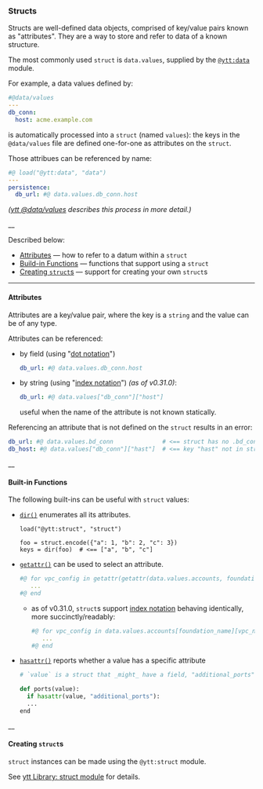 ### Structs

Structs are well-defined data objects, comprised of key/value pairs known as "attributes". They are a way to store and refer to data of a known structure.

The most commonly used `struct` is `data.values`, supplied by the [`@ytt:data`](ytt-data-values.md) module.

For example, a data values defined by:

```yaml
#@data/values
---
db_conn:
  host: acme.example.com
```

is automatically processed into a `struct` (named `values`): the keys in the `@data/values` file are defined one-for-one as attributes on the `struct`.
 
Those attribues can be referenced by name:

```yaml
#@ load("@ytt:data", "data")
---
persistence:
  db_url: #@ data.values.db_conn.host
```

_([ytt @data/values](ytt-data-values.md) describes this process in more detail.)_

__

Described below:
- [Attributes](#attributes) — how to refer to a datum within a `struct`
- [Build-in Functions](#built-in-functions) — functions that support using a `struct`
- [Creating `struct`s](#creating-structs) — support for creating your own `struct`s

---

#### Attributes

Attributes are a key/value pair, where the key is a `string` and the value can be of any type.

Attributes can be referenced:
- by field (using "[dot notation](https://github.com/google/starlark-go/blob/master/doc/spec.md#dot-expressions)")
    ```yaml
    db_url: #@ data.values.db_conn.host
    ```
- by string (using "[index notation](https://github.com/google/starlark-go/blob/master/doc/spec.md#index-expressions)") _(as of v0.31.0)_:
    ```yaml
    db_url: #@ data.values["db_conn"]["host"]
    ```
  useful when the name of the attribute is not known statically.

Referencing an attribute that is not defined on the `struct` results in an error:
```yaml
db_url: #@ data.values.bd_conn              # <== struct has no .bd_conn field or method
db_host: #@ data.values["db_conn"]["hast"]  # <== key "hast" not in struct
```

__

#### Built-in Functions

The following built-ins can be useful with `struct` values:

- [`dir()`](https://github.com/google/starlark-go/blob/master/doc/spec.md#dir) enumerates all its attributes.
    ```
    load("@ytt:struct", "struct")
    
    foo = struct.encode({"a": 1, "b": 2, "c": 3})
    keys = dir(foo)  # <== ["a", "b", "c"]
    ```
  
- [`getattr()`](https://github.com/google/starlark-go/blob/master/doc/spec.md#getattr) can be used to select an attribute.
    ```yaml
    #@ for vpc_config in getattr(getattr(data.values.accounts, foundation_name), vpc_name):
       ...
    #@ end
    ```
  - as of v0.31.0, `struct`s support [index notation](https://github.com/google/starlark-go/blob/master/doc/spec.md#index-expressions) behaving identically, more succinctly/readably:
    ```yaml
    #@ for vpc_config in data.values.accounts[foundation_name][vpc_name]:
       ...
    #@ end
    ```

- [`hasattr()`](https://github.com/google/starlark-go/blob/master/doc/spec.md#hasattr) reports whether a value has a specific attribute
    ```python
    # `value` is a struct that _might_ have a field, "additional_ports"
    
    def ports(value):
      if hasattr(value, "additional_ports"):
      ... 
    end
    ```

__

#### Creating `struct`s

`struct` instances can be made using the `@ytt:struct` module.

See [ytt Library: struct module](lang-ref-ytt-struct.md) for details.


